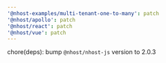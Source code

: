 ```yaml
---
'@nhost-examples/multi-tenant-one-to-many': patch
'@nhost/apollo': patch
'@nhost/react': patch
'@nhost/vue': patch
---
```


chore(deps): bump `@nhost/nhost-js` version to 2.0.3
